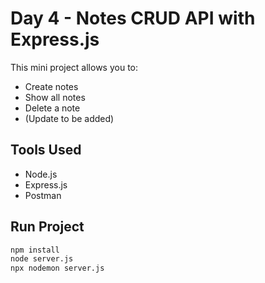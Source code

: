 # Day 4 - Notes CRUD API with Express.js

This mini project allows you to:
- Create notes
- Show all notes
- Delete a note
- (Update to be added)

## Tools Used
- Node.js
- Express.js
- Postman

## Run Project

```bash
npm install
node server.js
npx nodemon server.js
